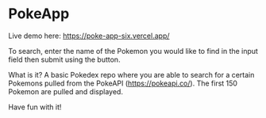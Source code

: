 # PokeApp
Live demo here: https://poke-app-six.vercel.app/

To search, enter the name of the Pokemon you would like to find in the input field then submit using the button.

What is it?
A basic Pokedex repo where you are able to search for a certain Pokemons pulled from the PokeAPI (https://pokeapi.co/). The first 150 Pokemon are pulled and displayed.

Have fun with it!
